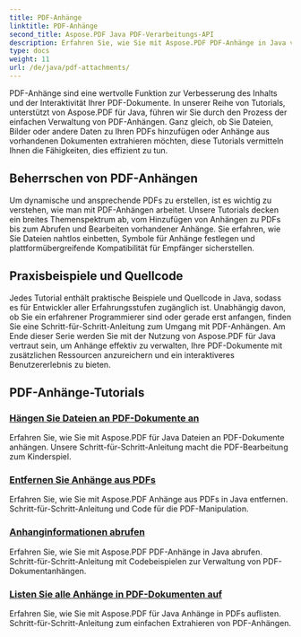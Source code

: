 ```yaml
---
title: PDF-Anhänge
linktitle: PDF-Anhänge
second_title: Aspose.PDF Java PDF-Verarbeitungs-API
description: Erfahren Sie, wie Sie mit Aspose.PDF PDF-Anhänge in Java verwalten. Hängen Sie mühelos Dateien, Bilder und mehr an Ihre PDFs an.
type: docs
weight: 11
url: /de/java/pdf-attachments/
---
```


PDF-Anhänge sind eine wertvolle Funktion zur Verbesserung des Inhalts und der Interaktivität Ihrer PDF-Dokumente. In unserer Reihe von Tutorials, unterstützt von Aspose.PDF für Java, führen wir Sie durch den Prozess der einfachen Verwaltung von PDF-Anhängen. Ganz gleich, ob Sie Dateien, Bilder oder andere Daten zu Ihren PDFs hinzufügen oder Anhänge aus vorhandenen Dokumenten extrahieren möchten, diese Tutorials vermitteln Ihnen die Fähigkeiten, dies effizient zu tun.

## Beherrschen von PDF-Anhängen

Um dynamische und ansprechende PDFs zu erstellen, ist es wichtig zu verstehen, wie man mit PDF-Anhängen arbeitet. Unsere Tutorials decken ein breites Themenspektrum ab, vom Hinzufügen von Anhängen zu PDFs bis zum Abrufen und Bearbeiten vorhandener Anhänge. Sie erfahren, wie Sie Dateien nahtlos einbetten, Symbole für Anhänge festlegen und plattformübergreifende Kompatibilität für Empfänger sicherstellen.

## Praxisbeispiele und Quellcode

Jedes Tutorial enthält praktische Beispiele und Quellcode in Java, sodass es für Entwickler aller Erfahrungsstufen zugänglich ist. Unabhängig davon, ob Sie ein erfahrener Programmierer sind oder gerade erst anfangen, finden Sie eine Schritt-für-Schritt-Anleitung zum Umgang mit PDF-Anhängen. Am Ende dieser Serie werden Sie mit der Nutzung von Aspose.PDF für Java vertraut sein, um Anhänge effektiv zu verwalten, Ihre PDF-Dokumente mit zusätzlichen Ressourcen anzureichern und ein interaktiveres Benutzererlebnis zu bieten.

## PDF-Anhänge-Tutorials
### [Hängen Sie Dateien an PDF-Dokumente an](./attach-files-pdf-documents/)
Erfahren Sie, wie Sie mit Aspose.PDF für Java Dateien an PDF-Dokumente anhängen. Unsere Schritt-für-Schritt-Anleitung macht die PDF-Bearbeitung zum Kinderspiel.
### [Entfernen Sie Anhänge aus PDFs](./remove-attachments-from-pdfs/)
Erfahren Sie, wie Sie mit Aspose.PDF Anhänge aus PDFs in Java entfernen. Schritt-für-Schritt-Anleitung und Code für die PDF-Manipulation.
### [Anhanginformationen abrufen](./retrieve-attachment-information/)
Erfahren Sie, wie Sie mit Aspose.PDF PDF-Anhänge in Java abrufen. Schritt-für-Schritt-Anleitung mit Codebeispielen zur Verwaltung von PDF-Dokumentanhängen.
### [Listen Sie alle Anhänge in PDF-Dokumenten auf](./list-all-attachments-pdf-documents/)
Erfahren Sie, wie Sie mit Aspose.PDF für Java Anhänge in PDFs auflisten. Schritt-für-Schritt-Anleitung zum einfachen Extrahieren von PDF-Anhängen.